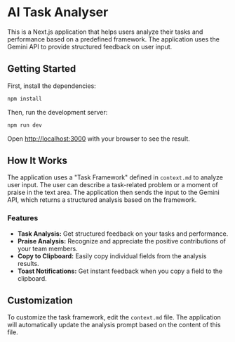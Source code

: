 # AI Task Analyser

This is a Next.js application that helps users analyze their tasks and performance based on a predefined framework. The application uses the Gemini API to provide structured feedback on user input.

## Getting Started

First, install the dependencies:

```bash
npm install
```

Then, run the development server:

```bash
npm run dev
```

Open [http://localhost:3000](http://localhost:3000) with your browser to see the result.

## How It Works

The application uses a "Task Framework" defined in `context.md` to analyze user input. The user can describe a task-related problem or a moment of praise in the text area. The application then sends the input to the Gemini API, which returns a structured analysis based on the framework.

### Features

-   **Task Analysis:** Get structured feedback on your tasks and performance.
-   **Praise Analysis:** Recognize and appreciate the positive contributions of your team members.
-   **Copy to Clipboard:** Easily copy individual fields from the analysis results.
-   **Toast Notifications:** Get instant feedback when you copy a field to the clipboard.

## Customization

To customize the task framework, edit the `context.md` file. The application will automatically update the analysis prompt based on the content of this file.